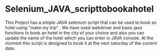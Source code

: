 # Selenium_JAVA_scripttobookahotel

This Project has a simple JAVA selenium script that can be used to book an hotel using "make my trip" .
We have used webdriver and basic java functions to book an hotel in the city of your choice and also you can update the name of the hotel which you can enter in JAVA console. 
At the moment this script is designed to book it at the next saturday of the current date.
